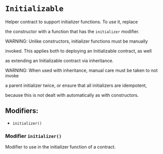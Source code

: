 # `Initializable`

Helper contract to support initializer functions. To use it, replace

the constructor with a function that has the `initializer` modifier.

WARNING: Unlike constructors, initializer functions must be manually

invoked. This applies both to deploying an Initializable contract, as well

as extending an Initializable contract via inheritance.

WARNING: When used with inheritance, manual care must be taken to not invoke

a parent initializer twice, or ensure that all initializers are idempotent,

because this is not dealt with automatically as with constructors.

## Modifiers:

- `initializer()`

### Modifier `initializer()`

Modifier to use in the initializer function of a contract.
